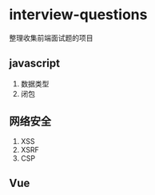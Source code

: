 # interview-questions

整理收集前端面试题的项目

## javascript

1. 数据类型
2. 闭包

## 网络安全

1. XSS
2. XSRF
3. CSP

## Vue
